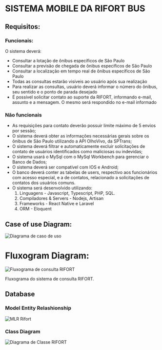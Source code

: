 # SISTEMA MOBILE DA RIFORT BUS

## Requisitos:

### Funcionais:
O sistema deverá:
* Consultar a lotação de ônibus específicos de São Paulo
* Consultar a previsão de chegada de ônibus específicos de São Paulo
* Consultar a localização em tempo real de ônibus específicos de São Paulo
* Todas as consultas estarão visíveis ao usuário após sua realização
* Para realizar as consultas, usuário deverá informar o número do ônibus, seu sentido e o ponto de parada desejado
* É possível solicitar contato ao suporte da RIFORT, informando e-mail, assunto e a mensagem. O mesmo será respondido no e-mail informado

### Não funcionais

* As requisições para contato deverão possuir limite máximo de 5 envios por sessão;
* O sistema deverá obter as informações necessárias gerais sobre os ônibus de São Paulo utilizando a API OlhoVivo, da SPTrans;
* O sistema deverá filtrar e automaticamente excluir solicitações de contato de usuários identificados como maliciosas ou indevidas;
* O sistema usará o MySql com o MySql Workbench para gerenciar o Banco de Dados;
* O sistema deverá ser compatível com IOS e Android;
* O banco deverá conter as tabelas de users, respectivo aos funcionários com acesso especial, e a de contatos, relacionado a solicitações de contatos dos usuários comuns.
* O sistema será desenvolvido utilizando:
    1. Linguagens - Javascript, Typescript, PHP, SQL.
    2. Compiladores & Servers - Nodejs, Artisan
    3. Frameworks - React Native e Laravel
    4. ORM - Eloquent

## Case of use Diagram:

![Diagrama de caso de uso](https://github.com/RafaelDuarteF/rifort-web-vue-laravel/assets/103393497/50b8b661-60b2-4aa7-9b6d-8d64c1e8fb27)

# Fluxogram Diagram:

![Fluxograma de consulta RIFORT](https://github.com/RafaelDuarteF/rifort-mobile-react-native/assets/103393497/fdcca694-f3b4-4e6c-b1ee-035393bdba60)

Fluxograma do sistema de consulta RIFORT.

## Database

### Model Entity Relashionship

![MLR Rifort](https://github.com/RafaelDuarteF/rifort-web-vue-laravel/assets/103393497/352ee180-d02b-4c81-abf6-1ebf584700da)

### Class Diagram

![Diagrama de Classe RIFORT](https://github.com/RafaelDuarteF/rifort-web-vue-laravel/assets/103393497/dafff9b7-125a-467e-a290-225c9995083a)
